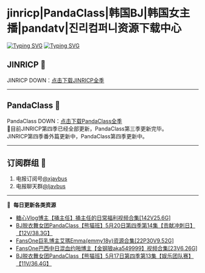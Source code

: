 # jinricp|PandaClass|韩国BJ|韩国女主播|pandatv|진리컴퍼니资源下载中心   
[![Typing SVG](https://readme-typing-svg.herokuapp.com?font=Fira+Code&pause=1000&center=true&vCenter=true&random=true&width=435&lines=所有链接都需要翻墙访问)](https://jinri-cp.neocities.org/free.html)
[![Typing SVG](https://readme-typing-svg.herokuapp.com?font=Fira+Code&pause=1000&center=true&vCenter=true&random=true&width=435&lines=点击进入福利资源下载中心)](https://pandaclass.neocities.org/)
## JINRICP 👋   
JINRICP DOWN：[点击下载JINRICP全季](https://mypikpak.com/s/VODz7HXQoqcX0UrvaXfDtFoPo1)
****
## PandaClass 💯   
PandaClass DOWN：[点击下载PandaClass全季](https://mypikpak.com/s/VOKOTZkoEnkyvCnELVSquM97o1)   
💞目前JINRICP第四季已经全部更新，PandaClass第三季更新完毕。   
JINRICP第四季番外篇更新中，PandaClass第四季更新中。
****
## 订阅群组 🔞
1. 电报订阅号[@xjavbus](https://t.me/xjavbus)
2. 电报聊天群[@ljavbus](https://t.me/ljavbus)
**** 
📕 &nbsp;**每日更新各类资源**
<!-- BLOG-POST-LIST:START -->
- [糖心Vlog博主【捅主任】捅主任的日常福利视频合集[142V25.6G]](https://fuli.rulel.com/384.html)
- [BJ脱衣舞女团PandaClass【熊猫班】5月20日第四季第14集【贡献冲刺日】【12V/38.3G】](https://fuli.rulel.com/383.html)
- [FansOne巨乳博主艾瑪Emma&lpar;emmy18y&rpar;资源合集[22P30V9.52G]](https://fuli.rulel.com/382.html)
- [FansOne巴西中日混血约啪博主【金钢狼aka549999】视频合集[23V6.26G]](https://fuli.rulel.com/381.html)
- [BJ脱衣舞女团PandaClass【熊猫班】5月17日第四季第13集【娱乐团队赛】【11V/36.4G】](https://fuli.rulel.com/379.html)
<!-- BLOG-POST-LIST:END -->
